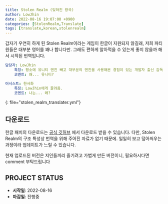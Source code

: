 ```yaml
---
title: Stolen Realm (잊혀진 왕국)
author: LowJhin
date: 2022-08-16 19:07:00 +0900
categories: [StolenRealm,Translate]
tags: [translate,korean,stolenrealm]
---
```



갑자기 우연히 하게 된 Stolen Realm이라는 게임이 한글이 지원되지 않길래, 저희 파티원들은 대부분 영어를 꽤나 합니다만. 그래도 편하게 알아먹을 수 있는게 좋지 않을까 해서 시작된 번역입니다.

```yaml
담당자: LowJhin
	특징: 평소에 유니티 엔진 빼고 대부분의 엔진을 사용해본 경험이 있는 개발자 출신 감독.
	코멘트: 왜... 유니티?

어시스트: 한서화
	특징: LowJhin에게 끌려옴.
	코멘트: 나는... 왜?
```
{: file="stolen_realm_translater.yml"}


## 다운로드

한글 패치의 다운로드는 [공식 깃허브](https://github.com/Team-HamsikE/Stolen-Realm) 에서 다운로드 받을 수 있습니다.
다만, Stolen Realm의 구조 특성상 번역을 위해 주어진 자료가 없기 때문에. 일일히 보고 덮어씌우는 과정이라 업데이트가 느릴 수 있습니다.

현재 업로드된 버전은 지인들끼리 즐기려고 가볍게 만든 버전이니, 필요하시다면 comment 부탁드립니다



## PROJECT STATUS
- **시작일**: 2022-08-16
- **마감일**: 진행중